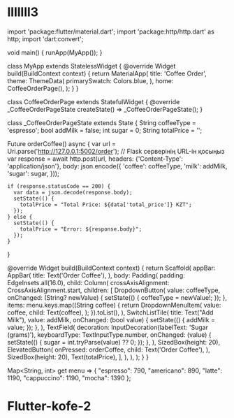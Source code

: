 # lllllll3

import 'package:flutter/material.dart';
import 'package:http/http.dart' as http;
import 'dart:convert';

void main() {
  runApp(MyApp());
}

class MyApp extends StatelessWidget {
  @override
  Widget build(BuildContext context) {
    return MaterialApp(
      title: 'Coffee Order',
      theme: ThemeData(
        primarySwatch: Colors.blue,
      ),
      home: CoffeeOrderPage(),
    );
  }
}

class CoffeeOrderPage extends StatefulWidget {
  @override
  _CoffeeOrderPageState createState() => _CoffeeOrderPageState();
}

class _CoffeeOrderPageState extends State<CoffeeOrderPage> {
  String coffeeType = 'espresso';
  bool addMilk = false;
  int sugar = 0;
  String totalPrice = '';

  Future<void> orderCoffee() async {
    var url = Uri.parse('http://127.0.0.1:5002/order'); // Flask серверінің URL-ін қосыңыз
    var response = await http.post(url,
        headers: {'Content-Type': 'application/json'},
        body: json.encode({
          'coffee': coffeeType,
          'milk': addMilk,
          'sugar': sugar,
        }));

    if (response.statusCode == 200) {
      var data = json.decode(response.body);
      setState(() {
        totalPrice = "Total Price: ${data['total_price']} KZT";
      });
    } else {
      setState(() {
        totalPrice = "Error: ${response.body}";
      });
    }
  }

  @override
  Widget build(BuildContext context) {
    return Scaffold(
      appBar: AppBar(
        title: Text('Order Coffee'),
      ),
      body: Padding(
        padding: EdgeInsets.all(16.0),
        child: Column(
          crossAxisAlignment: CrossAxisAlignment.start,
          children: [
            DropdownButton<String>(
              value: coffeeType,
              onChanged: (String? newValue) {
                setState(() {
                  coffeeType = newValue!;
                });
              },
              items: menu.keys.map((String coffee) {
                return DropdownMenuItem<String>(
                  value: coffee,
                  child: Text(coffee),
                );
              }).toList(),
            ),
            SwitchListTile(
              title: Text("Add Milk"),
              value: addMilk,
              onChanged: (bool value) {
                setState(() {
                  addMilk = value;
                });
              },
            ),
            TextField(
              decoration: InputDecoration(labelText: 'Sugar (grams)'),
              keyboardType: TextInputType.number,
              onChanged: (value) {
                setState(() {
                  sugar = int.tryParse(value) ?? 0;
                });
              },
            ),
            SizedBox(height: 20),
            ElevatedButton(
              onPressed: orderCoffee,
              child: Text('Order Coffee'),
            ),
            SizedBox(height: 20),
            Text(totalPrice),
          ],
        ),
      ),
    );
  }
}

Map<String, int> get menu => {
  "espresso": 790,
  "americano": 890,
  "latte": 1190,
  "cappuccino": 1190,
  "mocha": 1390
};

# Flutter-kofe-2
